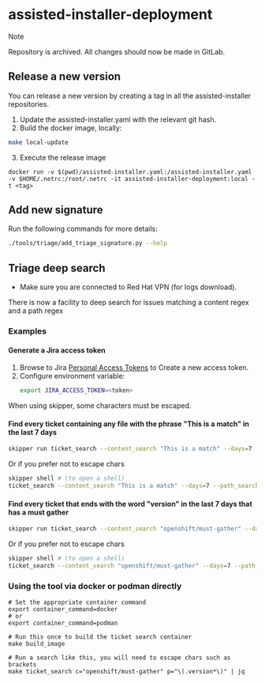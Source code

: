 # assisted-installer-deployment

> [!NOTE]  
> Repository is archived. All changes should now be made in GitLab.

## Release a new version

You can release a new version by creating a tag in all the assisted-installer repositories.

1. Update the assisted-installer.yaml with the relevant git hash.
2. Build the docker image, locally:

```bash
make local-update
```

3. Execute the release image

```shell script
docker run -v $(pwd)/assisted-installer.yaml:/assisted-installer.yaml -v $HOME/.netrc:/root/.netrc -it assisted-installer-deployment:local -t <tag>
```

## Add new signature

Run the following commands for more details:

```bash
./tools/triage/add_triage_signature.py --help
```

## Triage deep search
* Make sure you are connected to Red Hat VPN (for logs download).

There is now a facility to deep search for issues matching a content regex and a path regex

### Examples

#### Generate a Jira access token

1. Browse to Jira [Personal Access Tokens](https://issues.redhat.com/secure/ViewProfile.jspa?selectedTab=com.atlassian.pats.pats-plugin:jira-user-personal-access-tokens) to Create a new access token. 
2. Configure environment variable:
    ```sh
    export JIRA_ACCESS_TOKEN=<token>
    ```

When using skipper, some characters must be escaped. 
#### Find every ticket containing any file with the phrase "This is a match" in the last 7 days

```sh
skipper run ticket_search --content_search "This is a match" --days=7 --path_search "\(.*\)" > data/reports/must-gather.json
```
Or if you prefer not to escape chars
```sh
skipper shell # (to open a shell)
ticket_search --content_search "This is a match" --days=7 --path_search "(.*)" > data/reports/must-gather.json
```

#### Find every ticket that ends with the word "version" in the last 7 days that has a must gather
```sh
skipper run ticket_search --content_search "openshift/must-gather" --days=7 --path_search "\(.*version$\)" > data/reports/must-gather.json
```
Or if you prefer not to escape chars

```sh
skipper shell # (to open a shell)
ticket_search --content_search "openshift/must-gather" --days=7 --path_search "(.*version$)" > data/reports/must-gather.json
```
### Using the tool via docker or podman directly
```
# Set the appropriate container command
export container_command=docker
# or 
export container_command=podman

# Run this once to build the ticket search container
make build_image

# Run a search like this, you will need to escape chars such as brackets
make ticket_search c="openshift/must-gather" p="\(.version*\)" | jq
